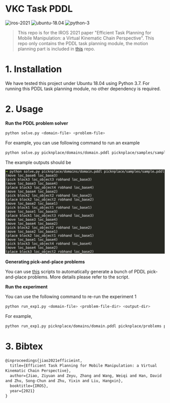 # VKC Task PDDL

![iros-2021](https://img.shields.io/badge/IROS-2021-brightgreen) ![ubuntu-18.04](https://img.shields.io/badge/ubuntu-18.04-blue) ![python-3](https://img.shields.io/badge/python-3.7.1-blue) 

> This repo is for the IROS 2021 paper "Efficient Task Planning for Mobile Manipulation: a Virtual Kinematic Chain Perspective". This repo only contains the PDDL task planning module, the motion planning part is included in [this](https://github.com/zyjiao4728/VKC-Demo) repo.


# 1. Installation

We have tested this project under Ubuntu 18.04 using Python 3.7. For running this PDDL task planning module, no other dependency is required.


# 2. Usage

**Run the PDDL problem solver**

```bash
python solve.py <domain-file> <problem-file>
```

For example, you can use following command to run an example

```bash
python solve.py picknplace/domains/domain.pddl picknplace/samples/sample.pddl 
```

The example outputs should be

![sample_output](assets/sample_result.png)



**Generating pick-and-place problems**

You can use [this](gen_exp1_prob.py) scripts to automatically generate a bunch of PDDL pick-and-place problems. More details please refer to the script.



**Run the experiment**

You can use the following command to re-run the experiment 1

```bash
python run_exp1.py <domain-file> <problem-file-dir> <output-dir>
```

For example,

```bash
python run_exp1.py picknplace/domains/domain.pddl picknplace/problems picknplace/results
```

# 3. Bibtex

```text
@inproceedings{jiao2021efficieint,
  title={Efficient Task Planning for Mobile Manipulation: a Virtual Kinematic Chain Perspective},
  author={Jiao, Ziyuan and Zeyu, Zhang and Wang, Weiqi and Han, David and Zhu, Song-Chun and Zhu, Yixin and Liu, Hangxin},
  booktitle={IROS},
  year={2021}
}
```


